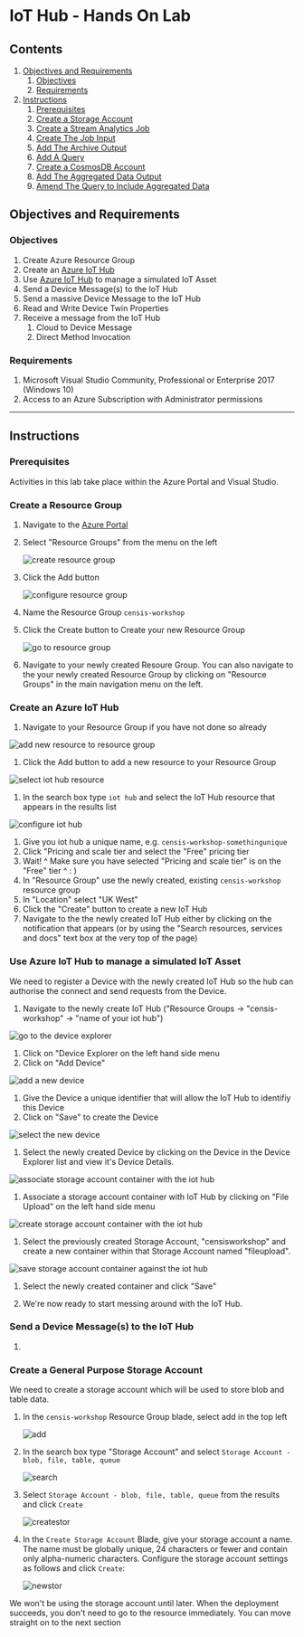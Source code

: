 # IoT Hub - Hands On Lab

## Contents

1. [Objectives and Requirements](#objectives-and-requirements)
    1. [Objectives](#objectives)
    1. [Requirements](#requirements)
1. [Instructions](#instructions)
   1. [Prerequisites](#prerequisites)
   1. [Create a Storage Account](#create-a-general-purpose-storage-account)
   1. [Create a Stream Analytics Job](#create-an-azure-stream-analytics-job)
   1. [Create The Job Input](#create-the-job-input)
   1. [Add The Archive Output](#add-the-archive-output)
   1. [Add A Query](#add-a-query)
   1. [Create a CosmosDB Account](#create-a-cosmosdb-account)
   1. [Add The Aggregated Data Output](#add-the-aggregated-data-output)
   1. [Amend The Query to Include Aggregated Data](#amend-the-query-for-aggregated-data-output)

## Objectives and Requirements

### Objectives
1. Create Azure Resource Group
1. Create an [Azure IoT Hub](https://azure.microsoft.com/en-gb/services/iot-hub/) 
1. Use [Azure IoT Hub](https://azure.microsoft.com/en-gb/services/iot-hub/) to manage a simulated IoT Asset
1. Send a Device Message(s) to the IoT Hub
1. Send a massive Device Message to the IoT Hub
1. Read and Write Device Twin Properties
1. Receive a message from the IoT Hub
    1. Cloud to Device Message 
    1. Direct Method Invocation
   

### Requirements

1. Microsoft Visual Studio Community, Professional or Enterprise 2017 (Windows 10)
1. Access to an Azure Subscription with Administrator permissions

---

## Instructions

### Prerequisites

Activities in this lab take place within the Azure Portal and Visual Studio. 

### Create a Resource Group
1. Navigate to the [Azure Portal](https://portal.azure.com)
1. Select "Resource Groups" from the menu on the left

    ![create resource group](content/addnewresourcegroup.png)
1. Click the Add button
   
   ![configure resource group](content/resourcegroupname.png)
1. Name the Resource Group `censis-workshop`

1. Click the Create button to Create your new Resource Group

    ![go to resource group](content/GoToResourceGroup.png)
1. Navigate to your newly created Resoure Group. You can also navigate to the your newly created Resource Group by clicking on "Resource Groups" in the main navigation menu on the left. 

### Create an Azure IoT Hub
1. Navigate to your Resource Group if you have not done so already

![add new resource to  resource group](content/AddResourceToResourceGroup.png)
1. Click the Add button to add a new resource to your Resource Group

![select iot hub resource](content/TypeThenSelectIoTHub.png)
1. In the search box type `iot hub` and select the IoT Hub resource that appears in the results list

![configure iot hub](content/IoTHubNameThenCreate.png)
1. Give you iot hub a unique name, e.g. `censis-workshop-somethingunique`
1. Click "Pricing and scale tier and select the "Free" pricing tier
1. Wait!  ^ Make sure you have selected "Pricing and scale tier" is on the "Free" tier ^ : ) 
1. In "Resource Group" use the newly created, existing `censis-workshop` resource group
1. In "Location" select "UK West"
1. Click the "Create" button to create a new IoT Hub
1. Navigate to the the newly created IoT Hub either by clicking on the notification that appears (or by using the "Search resources, services and docs" text box at the very top of the page)

### Use Azure IoT Hub to manage a simulated IoT Asset

We need to register a Device with the newly created IoT Hub so the hub can authorise the connect and send requests from the Device. 
1. Navigate to the newly create IoT Hub ("Resource Groups -> "censis-workshop" -> "name of your iot hub")

![go to the device explorer](content/DeviceExplorerCreateNewDevice.png)
1. Click on "Device Explorer on the left hand side menu
1. Click on "Add Device" 

![add a new device](content/DeviceExplorerAddDevice.png)
1. Give the Device a unique identifier that will allow the IoT Hub to identifiy this Device
1. Click on "Save" to create the Device

![select the new device](content/DeviceExplorerAddDevice.png)
1. Select the newly created Device by clicking on the Device in the Device Explorer list and view it's Device Details. 

![associate storage account container with the iot hub](content/DeviceExplorerFileUpload.png)
1. Associate a storage account container with IoT Hub by clicking on "File Upload" on the left hand side menu

![create storage account container with the iot hub](content/DeviceExplorerFileUploadContainer.png)
1. Select the previously created Storage Account, "censisworkshop" and create a new container within that Storage Account named "fileupload".

![save storage account container against the iot hub](content/DeviceExplorerFileUploadSave.png)
1. Select the newly created container and click "Save"

1. We're now ready to start messing around with the IoT Hub. 

### Send a Device Message(s) to the IoT Hub

1. 






### Create a General Purpose Storage Account

We need to create a storage account which will be used to store blob and table data.

1. In the `censis-workshop` Resource Group blade, select add in the top left

   ![add](content/add.png)
1. In the search box type "Storage Account" and select `Storage Account - blob, file, table, queue`

   ![search](content/storsearch.png)
1. Select `Storage Account - blob, file, table, queue` from the results and click `Create`

   ![createstor](content/storcreate.png)
1. In the `Create Storage Account` Blade, give your storage account a name. The name must be globally unique, 24 characters or fewer and contain only alpha-numeric characters. Configure the storage account settings as follows and click `Create`:

   ![newstor](content/newstor.png)

We won't be using the storage account until later. When the deployment succeeds, you don't need to go to the resource immediately. You can move straight on to the next section



